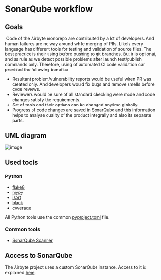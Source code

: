 # SonarQube workflow

## Goals
&nbsp;Code of the Airbyte monorepo are contributed by a lot of developers. And human failures are no way around while merging of PRs.
Likely every language has different tools for testing and validation of source files. The best practice is their using before pushing to git branches. 
But it is optional, and as rule as we detect possible problems after launch test/publish commands only. Therefore, using of automated CI code validation can  provided the following benefits:
* Resultant problem/vulnerability reports would be useful when PR was created only. And developers would fix bugs and remove smells before code reviews.
* Reviewers would be sure of all standard checking were made and code changes satisfy the requirements.
* Set of tools and their options can be changed anytime globally.
* Progress of code changes are saved in SonarQube and this information helps to analyse quality of the product  integrally and also its separate parts.


## UML diagram 
![image](https://user-images.githubusercontent.com/11213273/149561440-0aceaa30-8f82-4e5b-9ee5-77bdcfd87695.png)


## Used tools
### Python
* [flake8](https://flake8.pycqa.org/en/stable/)
* [mypy](https://mypy.readthedocs.io/en/stable/)
* [isort](https://pycqa.github.io/isort/)
* [black](https://black.readthedocs.io/en/stable/)
* [coverage](https://coverage.readthedocs.io/en/6.2/)

All Python tools use the common [pyproject.toml](https://github.com/airbytehq/airbyte/blob/master/pyproject.toml) file.

### Common tools
* [SonarQube Scanner](https://docs.sonarqube.org/latest/analysis/scan/sonarscanner/)

## Access to SonarQube
The Airbyte project uses a custom SonarQube instance. Access to it is explained [here](https://github.com/airbytehq/airbyte-cloud/wiki/IAP-tunnel-to-the-SonarQube-instance).

